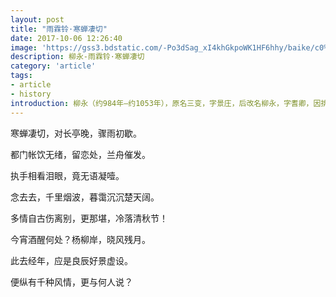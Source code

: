 ```yaml
---
layout: post
title: "雨霖铃·寒蝉凄切"
date: 2017-10-06 12:26:40
image: 'https://gss3.bdstatic.com/-Po3dSag_xI4khGkpoWK1HF6hhy/baike/c0%3Dbaike92%2C5%2C5%2C92%2C30/sign=b20c2d9fd243ad4bb2234e92e36b31ca/6159252dd42a28345fa4e63158b5c9ea15cebf8e.jpg'
description: 柳永-雨霖铃·寒蝉凄切
category: 'article'
tags:
- article
- history
introduction: 柳永（约984年—约1053年），原名三变，字景庄，后改名柳永，字耆卿，因排行第七，又称柳七，福建崇安人，北宋著名词人，婉约派代表人物。
---
```


寒蝉凄切，对长亭晚，骤雨初歇。

都门帐饮无绪，留恋处，兰舟催发。

执手相看泪眼，竟无语凝噎。

念去去，千里烟波，暮霭沉沉楚天阔。



多情自古伤离别，更那堪，冷落清秋节！

今宵酒醒何处？杨柳岸，晓风残月。

此去经年，应是良辰好景虚设。

便纵有千种风情，更与何人说？
